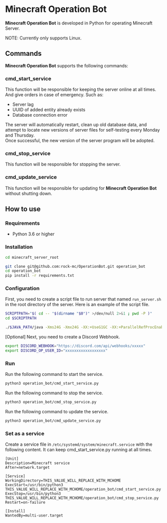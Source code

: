 # Minecraft Operation Bot

**Minecraft Operation Bot** is developed in Python for operating Minecraft Server.

NOTE: Currently only supports Linux.

## Commands
**Minecraft Operation Bot** supports the following commands:

### cmd_start_service
This function will be responsible for keeping the server online at all times.  
And give orders in case of emergency.
Such as:
- Server lag
- UUID of added entity already exists
- Database connection error

The server will automatically restart, clean up old database data, and attempt to locate new versions of server files for self-testing every Monday and Thursday.  
Once successful, the new version of the server program will be adopted.


### cmd_stop_service
This function will be responsible for stopping the server.

### cmd_update_service
This function will be responsible for updating for **Minecraft Operation Bot** without shutting down.

## How to use

### Requirements
- Python 3.6 or higher

### Installation

```bash
cd minecraft_server_root

git clone git@github.com:rock-mc/OperationBot.git operation_bot
cd operation_bot
pip install -r requirements.txt
```

### Configuration

First, you need to create a script file to run server that named `run_server.sh` in the root directory of the server.
Here is an example of the script file.

```bash
SCRIPTPATH="$( cd -- "$(dirname "$0")" >/dev/null 2>&1 ; pwd -P )"
cd $SCRIPTPATH

./$JAVA_PATH/java -Xms24G -Xmx24G -XX:+UseG1GC -XX:+ParallelRefProcEnabled -XX:MaxGCPauseMillis=200 -XX:+UnlockExperimentalVMOptions -XX:+DisableExplicitGC -XX:+AlwaysPreTouch -XX:G1NewSizePercent=40 -XX:G1MaxNewSizePercent=50 -XX:G1HeapRegionSize=16M -XX:G1ReservePercent=15 -XX:G1HeapWastePercent=5 -XX:G1MixedGCCountTarget=4 -XX:InitiatingHeapOccupancyPercent=20 -XX:G1MixedGCLiveThresholdPercent=90 -XX:G1RSetUpdatingPauseTimePercent=5 -XX:SurvivorRatio=32 -XX:+PerfDisableSharedMem -XX:MaxTenuringThreshold=1 -Dusing.aikars.flags=https://mcflags.emc.gs -Daikars.new.flags=true -jar $1 nogui
````

[Optional] Next, you need to create a Discord Webhook.

```bash
export DISCORD_WEBHOOK="https://discord.com/api/webhooks/xxxxx"
export DISCORD_OP_USER_ID="xxxxxxxxxxxxxxxxxx"
```

### Run

Run the following command to start the service.
```bash
python3 operation_bot/cmd_start_service.py
```

Run the following command to stop the service.
```bash
python3 operation_bot/cmd_stop_service.py
```

Run the following command to update the service.
```bash
python3 operation_bot/cmd_update_service.py
```
### Set as a service

Create a service file in `/etc/systemd/system/minecraft.service` with the following content.
It can keep cmd_start_service.py running at all times.

```text
[Unit]
Description=Minecraft service
After=network.target

[Service]
WorkingDirectory=THIS_VALUE_WILL_REPLACE_WITH_MCHOME
ExecStart=/usr/bin/python3 THIS_VALUE_WILL_REPLACE_WITH_MCHOME/operation_bot/cmd_start_service.py
ExecStop=/usr/bin/python3 THIS_VALUE_WILL_REPLACE_WITH_MCHOME/operation_bot/cmd_stop_service.py
Restart=on-failure

[Install]
WantedBy=multi-user.target
```
